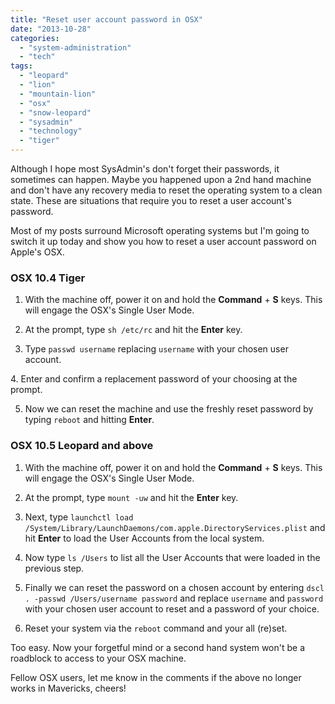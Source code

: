 ```yaml
---
title: "Reset user account password in OSX"
date: "2013-10-28"
categories: 
  - "system-administration"
  - "tech"
tags: 
  - "leopard"
  - "lion"
  - "mountain-lion"
  - "osx"
  - "snow-leopard"
  - "sysadmin"
  - "technology"
  - "tiger"
---
```


Although I hope most SysAdmin's don't forget their passwords, it sometimes can happen. Maybe you happened upon a 2nd hand machine and don't have any recovery media to reset the operating system to a clean state. These are situations that require you to reset a user account's password.

Most of my posts surround Microsoft operating systems but I'm going to switch it up today and show you how to reset a user account password on Apple's OSX.

### OSX 10.4 Tiger

1. With the machine off, power it on and hold the **Command** + **S** keys. This will engage the OSX's Single User Mode.

2. At the prompt, type ```sh /etc/rc``` and hit the **Enter** key.

3. Type ```passwd username``` replacing ```username``` with your chosen user account.

4. Enter and confirm a replacement password of your choosing at the prompt.

5. Now we can reset the machine and use the freshly reset password by typing ```reboot``` and hitting **Enter**.

### OSX 10.5 Leopard and above

1. With the machine off, power it on and hold the **Command** + **S** keys. This will engage the OSX's Single User Mode.

2. At the prompt, type ```mount -uw``` and hit the **Enter** key.

3. Next, type ```launchctl load /System/Library/LaunchDaemons/com.apple.DirectoryServices.plist``` and hit **Enter** to load the User Accounts from the local system.

4. Now type ```ls /Users``` to list all the User Accounts that were loaded in the previous step.

5. Finally we can reset the password on a chosen account by entering ```dscl . -passwd /Users/username password``` and replace ```username``` and ```password``` with your chosen user account to reset and a password of your choice.

6. Reset your system via the ```reboot``` command and your all (re)set.

Too easy. Now your forgetful mind or a second hand system won't be a roadblock to access to your OSX machine.

Fellow OSX users, let me know in the comments if the above no longer works in Mavericks, cheers!
